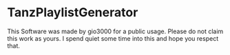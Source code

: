 # TanzPlaylistGenerator
This Software was made by gio3000 for a public usage.
Please do not claim this work as yours. 
I spend quiet some time into this and hope you respect that.
